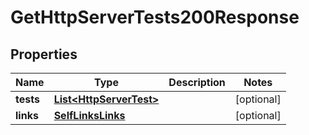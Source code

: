 

# GetHttpServerTests200Response


## Properties

| Name | Type | Description | Notes |
|------------ | ------------- | ------------- | -------------|
|**tests** | [**List&lt;HttpServerTest&gt;**](HttpServerTest.md) |  |  [optional] |
|**links** | [**SelfLinksLinks**](SelfLinksLinks.md) |  |  [optional] |



